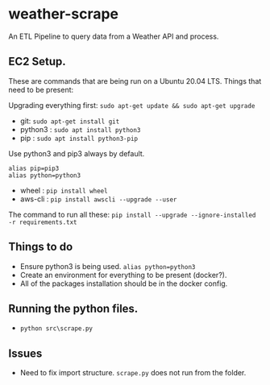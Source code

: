 # weather-scrape
An ETL Pipeline to query data from a Weather API and process.

## EC2 Setup.

These are commands that are being run on a Ubuntu 20.04 LTS.
Things that need to be present: 

Upgrading everything first:
```sudo apt-get update && sudo apt-get upgrade```

- git: ```sudo apt-get install git```
- python3 : ```sudo apt install python3```
- pip : ```sudo apt install python3-pip```

Use python3 and pip3 always by default.
```
alias pip=pip3
alias python=python3
```

- wheel : ```pip install wheel```
- aws-cli : ```pip install awscli --upgrade --user```

The command to run all these:
```pip install --upgrade --ignore-installed -r requirements.txt```

## Things to do

- Ensure python3 is being used. ```alias python=python3```
- Create an environment for everything to be present (docker?). 
- All of the packages installation should be in the docker config.

## Running the python files.

- ```python src\scrape.py```

## Issues

- Need to fix import structure. ```scrape.py``` does not run from the folder.